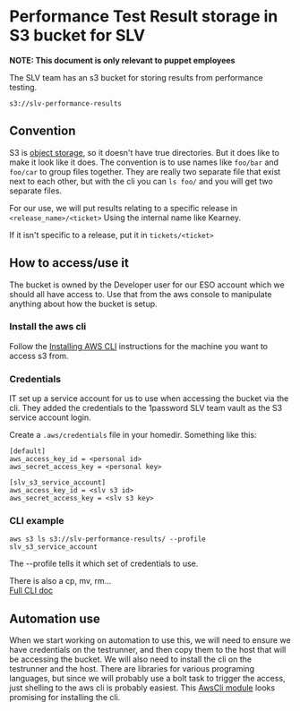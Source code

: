 # Performance Test Result storage in S3 bucket for SLV

**NOTE: This document is only relevant to puppet employees**

The SLV team has an s3 bucket for storing results from performance testing.

`
s3://slv-performance-results
`

## Convention

S3 is [object storage](https://docs.aws.amazon.com/AmazonS3/latest/user-guide/using-folders.html),
so it doesn't have true directories.  But it does like to make it look like it does.  The convention 
is to use names like `foo/bar`  and `foo/car` to group files together.  They are really two separate
file that exist next to each other, but with the cli you can `ls foo/` and you will get two
separate files.

For our use, we will put results relating to a specific release in `<release_name>/<ticket>` Using
the internal name like Kearney.

If it isn't specific to a release, put it in `tickets/<ticket>`
 
## How to access/use it

The bucket is owned by the Developer user for our ESO account which we should all have access
to.  Use that from the aws console to manipulate anything about how the bucket is setup. 

### Install the aws cli

Follow the 
[Installing AWS CLI](https://docs.aws.amazon.com/cli/latest/userguide/cli-chap-install.html) 
instructions for the machine you want to access s3 from.

### Credentials

IT set up a service account for us to use when accessing the bucket via the cli.  They
added the credentials to the 1password SLV team vault as the S3 service account login.
 

Create a `.aws/credentials` file in your homedir.
Something like this:
```
[default]
aws_access_key_id = <personal id>
aws_secret_access_key = <personal key>
          
[slv_s3_service_account]
aws_access_key_id = <slv s3 id>
aws_secret_access_key = <slv s3 key>
```

### CLI example

```
aws s3 ls s3://slv-performance-results/ --profile slv_s3_service_account
```

The --profile tells it which set of credentials to use.

There is also a cp, mv, rm...  
[Full CLI doc](https://docs.aws.amazon.com/cli/latest/reference/s3/index.html#cli-aws-s3)


## Automation use
When we start working on automation to use this, we will need to ensure we have credentials
on the testrunner, and then copy them to the host that will be accessing the bucket.  We will
also need to install the cli on the testrunner and the host.  There are libraries for various
programing languages, but since we will probably use a bolt task to trigger the access, just
shelling to the aws cli is probably
easiest.  This [AwsCli module](https://forge.puppet.com/jdowning/awscli) looks promising
for installing the cli.
